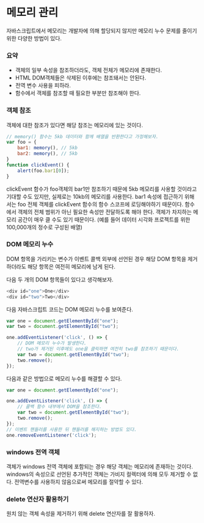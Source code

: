 # 메모리 관리

자바스크립트에서 메모리는 개발자에 의해 할당되지 않지만 메모리 누수 문제를  줄이기 위한 다양한 방법이 있다. 

### 요약

* 객체의 일부 속성을 참조하더라도, 객체 전체가 메모리에 존재한다.
* HTML DOM객체들은 삭제된 이후에는 참조돼서는 안된다.
* 전역 변수 사용을 피하라.
* 함수에서 객체를 참조할 때 필요한 부분만 참조해야 한다.

### 객체 참조

객체에 대한 참조가 있다면 해당 참조는 메모리에 있는 것이다.

```javascript
// memory() 함수는 5kb 데이터와 함께 배열을 반환한다고 가정해보자.
var foo = {
    bar1: memory(), // 5kb
    bar2: memory(), // 5kb
}
function clickEvent() {
    alert(foo.bar1[0]);
}
```

clickEvent 함수가 foo객체의 bar1만 참조하기 때문에 5kb 메모리를 사용할 것이라고 기대할 수도 있지만, 실제로는 10kb의 메모리를 사용한다. bar1 속성에 접근하기 위해서는 foo 전체 객체를 clickEvent 함수의 함수 스코프에 로딩해야하기 때문이다. 함수에서 객체의 전체 범위가 아닌 필요한 속성만 전달하도록 해야 한다. 객체가 차지하는 메모리 공간이 매우 클 수도 있기 때문이다. \(예를 들어 데이터 시각화 프로젝트를 위한 100,000개의 정수로 구성된 배열\)

### DOM 메모리 누수

DOM 항목을 가리키는 변수가 이벤트 콜백 외부에 선언된 경우 해당 DOM 항목을 제거하더라도 해당 항목은 여전히 메모리에 남게 된다.

다음 두 개의 DOM 항목들이 있다고 생각해보자.

```javascript
<div id="one">One</div>
<div id="two">Two</div>
```

다음 자바스크립트 코드는 DOM 메모리 누수를 보여준다.

```javascript
var one = document.getElementById("one");
var two = document.getElementById("two");

one.addEventListener('click', () => {
    // DOM 메모리 누수가 발생한다.
    // two가 제거된 이후에도 one을 클릭하면 여전히 two를 참조하기 때문이다.
    var two = document.getElementById("two");
    two.remove();
});
```

다음과 같은 방법으로 메모리 누수를 해결할 수 있다.

```javascript
var one = document.getElementById("one");

one.addEventListener('click', () => {
    // 콜백 함수 내부에서 DOM을 참조한다.
    var two = document.getElementById("two");
    two.remove();
});
// 이벤트 핸들러를 사용한 뒤 핸들러를 해지하는 방법도 있다.
one.removeEventListener('click');
```

### windows 전역 객체

객체가 windows 전역 객체에 포함되는 경우 해당 객체는 메모리에 존재하는 것이다. windows의 속성으로 선언된 추가적인 객체는 가비지 컬렉터에 의해 모두 제거할 수 없다. 전역변수를 사용하지 않음으로써 메모리를 절약할 수 있다.

### delete 연산자 활용하기

원치 않는 객체 속성을 제거하기 위해 delete 연산자를 잘 활용하자.

